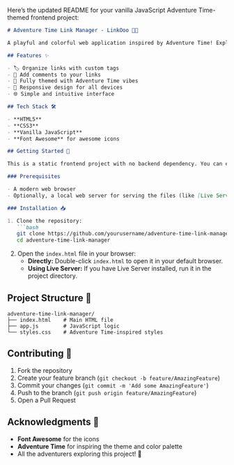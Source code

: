 Here’s the updated README for your vanilla JavaScript Adventure Time-themed frontend project:  

```markdown
# Adventure Time Link Manager - LinkOoo 🌟🔗

A playful and colorful web application inspired by Adventure Time! Explore, organize, and share your favorite links in a whimsical design that’s as fun as the Land of Ooo! 🎨✨

## Features ✨

- 🏷️ Organize links with custom tags
- 💬 Add comments to your links
- 🌈 Fully themed with Adventure Time vibes
- 📱 Responsive design for all devices
- 🌐 Simple and intuitive interface

## Tech Stack 🛠️

- **HTML5**
- **CSS3**
- **Vanilla JavaScript**
- **Font Awesome** for awesome icons

## Getting Started 🚀

This is a static frontend project with no backend dependency. You can easily run it on your local machine.

### Prerequisites

- A modern web browser
- Optionally, a local web server for serving the files (like [Live Server](https://marketplace.visualstudio.com/items?itemName=ritwickdey.LiveServer))

### Installation 📥

1. Clone the repository:
   ```bash
   git clone https://github.com/yourusername/adventure-time-link-manager.git
   cd adventure-time-link-manager
   ```

2. Open the `index.html` file in your browser:
   - **Directly:** Double-click `index.html` to open it in your default browser.
   - **Using Live Server:** If you have Live Server installed, run it in the project directory.

## Project Structure 📁

```
adventure-time-link-manager/
├── index.html    # Main HTML file
├── app.js        # JavaScript logic
└── styles.css    # Adventure Time-inspired styles
```

## Contributing 🤝

1. Fork the repository
2. Create your feature branch (`git checkout -b feature/AmazingFeature`)
3. Commit your changes (`git commit -m 'Add some AmazingFeature'`)
4. Push to the branch (`git push origin feature/AmazingFeature`)
5. Open a Pull Request

## Acknowledgments 🙏

- **Font Awesome** for the icons
- **Adventure Time** for inspiring the theme and color palette
- All the adventurers exploring this project! 🎉
